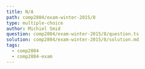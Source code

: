 ```yaml
---
title: N/A
path: comp2804/exam-winter-2015/8
type: multiple-choice
author: Michiel Smid
question: comp2804/exam-winter-2015/8/question.ts
solution: comp2804/exam-winter-2015/8/solution.md
tags:
  - comp2804
  - comp2804-exam
---
```

